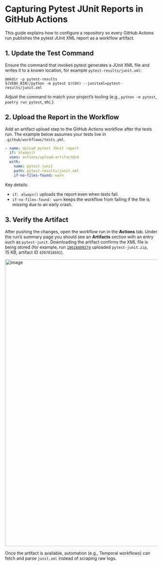 # Capturing Pytest JUnit Reports in GitHub Actions

This guide explains how to configure a repository so every GitHub Actions run publishes the pytest JUnit XML report as a workflow artifact.

## 1. Update the Test Command

Ensure the command that invokes pytest generates a JUnit XML file and writes it to a known location, for example `pytest-results/junit.xml`:

```make
@mkdir -p pytest-results
$(VENV_BIN)/python -m pytest $(COV) --junitxml=pytest-results/junit.xml
```

Adjust the command to match your project’s tooling (e.g., `python -m pytest`, `poetry run pytest`, etc.).

## 2. Upload the Report in the Workflow

Add an artifact upload step to the GitHub Actions workflow after the tests run. The example below assumes your tests live in `.github/workflows/tests.yml`.

```yaml
- name: Upload pytest JUnit report
  if: always()
  uses: actions/upload-artifact@v4
  with:
    name: pytest-junit
    path: pytest-results/junit.xml
    if-no-files-found: warn
```

Key details:
- `if: always()` uploads the report even when tests fail.
- `if-no-files-found: warn` keeps the workflow from failing if the file is missing due to an early crash.

## 3. Verify the Artifact

After pushing the changes, open the workflow run in the **Actions** tab. Under the run’s summary page you should see an **Artifacts** section with an entry such as `pytest-junit`. Downloading the artifact confirms the XML file is being stored (for example, run [`18618409274`](https://github.com/zhengziying78/demo-httpie-cli/actions/runs/18618409274) uploaded `pytest-junit.zip`, 15&nbsp;KB, artifact ID `4307818501`).

<img width="1787" height="943" alt="image" src="https://github.com/user-attachments/assets/96fb8b50-44eb-434d-9d91-5f60ad3724bb" />

Once the artifact is available, automation (e.g., Temporal workflows) can fetch and parse `junit.xml` instead of scraping raw logs.
